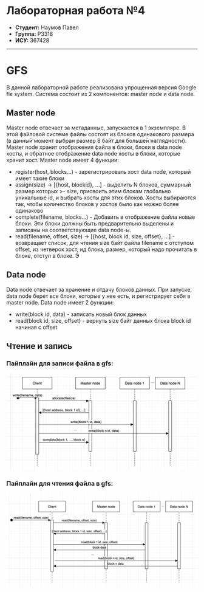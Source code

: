 # Лабораторная работа №4

- **Студент:** Наумов Павел
- **Группа:** P3318
- **ИСУ:** 367428

---

# GFS

В данной лабораторной работе реализована упрощенная версия Google fle system. Система состоит из 2 компонентов: master node и data node. 

## Master node

Master node отвечает за метаданные, запускается в 1 экземпляре. В этой файловой системе файлы состоят из блоков одинакового размера (в данный момент выбран размер 8 байт для большей наглядности). Master node хранит отображения файла в блоки, блоки в data node хосты, и обратное отображение data node хосты в блоки, которые хранит хост. Master node имеет 4 функции:

* register(host, blocks...) - зарегистрировать хост data node, который имеет такие блоки
* assign(size) -> [{host, blockid}, ...] - выделить N блоков, суммарный размер которых >- size, присвоить этим блокам глобально уникальные id, и выбрать хосты для этих блоков. Хосты выбираются так, чтобы количество блоков у хостов было как можно более одинаково
* complete(filename, blocks...) - Добавить в отображение файла новые блоки. Эти блоки должны быть предварительно выделены и записаны на соответствующие data node-ы.
* read(filename, offset, size) -> [{host, block id, size, offset}, ...] - возвращает список, для чтения size байт файла filename с отступом offset, из четверок хост, ид блока, размер, который надо прочитать в блоке, отступ в блоке. Э

## Data node

Data node отвечает за хранение и отдачу блоков данных. При запуске, data node берет все блоки, которые у нее есть, и регистрирует себя в master node. Data node имеет 2 функции:

* write(block id, data) - записать новый блок данных
* read(block id, size, offset) - вернуть size байт данных блока block id начиная с offset


## Чтение и запись

### Пайплайн для записи файла в gfs:

![Пайплайн для записи файла в gfs](./write.png)

### Пайплайн для чтения файла в gfs:
![Пайплайн для чтения файла в gfs](./read.png)
